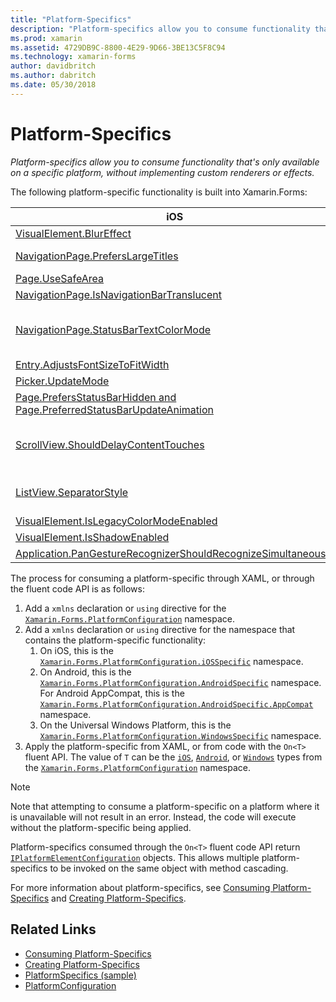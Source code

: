 ```yaml
---
title: "Platform-Specifics"
description: "Platform-specifics allow you to consume functionality that's only available on a specific platform, without implementing custom renderers or effects."
ms.prod: xamarin
ms.assetid: 4729DB9C-8800-4E29-9D66-3BE13C5F8C94
ms.technology: xamarin-forms
author: davidbritch
ms.author: dabritch
ms.date: 05/30/2018
---
```


# Platform-Specifics

_Platform-specifics allow you to consume functionality that's only available on a specific platform, without implementing custom renderers or effects._

The following platform-specific functionality is built into Xamarin.Forms:

|iOS|Android|Windows|
|--- |--- |--- |
|[VisualElement.BlurEffect](~/xamarin-forms/platform/platform-specifics/consuming/ios.md#blur)|[Application.WindowSoftInputModeAdjust](~/xamarin-forms/platform/platform-specifics/consuming/android.md#soft_input_mode)|[Page.ToolbarPlacement](~/xamarin-forms/platform/platform-specifics/consuming/windows.md#toolbar_placement)|
|[NavigationPage.PrefersLargeTitles](~/xamarin-forms/platform/platform-specifics/consuming/ios.md#large_title)|[ListView.IsFastScrollEnabled](~/xamarin-forms/platform/platform-specifics/consuming/android.md#fastscroll)|[MasterDetailPage.CollapsedPaneWidth and MasterDetailPage.CollapseStyle](~/xamarin-forms/platform/platform-specifics/consuming/windows.md#collapsable_navigation_bar)|
|[Page.UseSafeArea](~/xamarin-forms/platform/platform-specifics/consuming/ios.md#safe_area_layout)|[TabbedPage.IsSwipePagingEnabled](~/xamarin-forms/platform/platform-specifics/consuming/android.md#enable_swipe_paging)|[WebView.IsJavaScriptAlertEnabled](~/xamarin-forms/platform/platform-specifics/consuming/windows.md#webview-javascript-alert)
|[NavigationPage.IsNavigationBarTranslucent](~/xamarin-forms/platform/platform-specifics/consuming/ios.md#translucent_navigation_bar)|[VisualElement.Elevation](~/xamarin-forms/platform/platform-specifics/consuming/android.md#elevation)|[SearchBar.IsSpellCheckEnabled](~/xamarin-forms/platform/platform-specifics/consuming/windows.md#searchbar-spellcheck)
|[NavigationPage.StatusBarTextColorMode](~/xamarin-forms/platform/platform-specifics/consuming/ios.md#status_bar_color_mode)|[Application.SendDisappearingEventOnPause, Application.SendAppearingEventOnResume, and Application.ShouldPreserveKeyboardOnResume](~/xamarin-forms/platform/platform-specifics/consuming/android.md#disable_lifecycle_events)|[InputView.DetectReadingOrderFromContent, Label.DetectReadingOrderFromContent](~/xamarin-forms/platform/platform-specifics/consuming/windows.md#inputview-readingorder)
|[Entry.AdjustsFontSizeToFitWidth](~/xamarin-forms/platform/platform-specifics/consuming/ios.md#adjust_font_size)|[WebView.MixedContentMode](~/xamarin-forms/platform/platform-specifics/consuming/android.md#webview-mixed-content)|[VisualElement.IsLegacyColorModeEnabled](~/xamarin-forms/platform/platform-specifics/consuming/windows.md#legacy-color-mode)|
|[Picker.UpdateMode](~/xamarin-forms/platform/platform-specifics/consuming/ios.md#picker_update_mode)|[Entry.ImeOptions](~/xamarin-forms/platform/platform-specifics/consuming/android.md#entry-imeoptions)|[ListView.SelectionMode](~/xamarin-forms/platform/platform-specifics/consuming/windows.md#listview-selectionmode)|
|[Page.PrefersStatusBarHidden and Page.PreferredStatusBarUpdateAnimation](~/xamarin-forms/platform/platform-specifics/consuming/ios.md#set_status_bar_visibility)|[VisualElement.IsLegacyColorModeEnabled](~/xamarin-forms/platform/platform-specifics/consuming/android.md#legacy-color-mode)|[TabbedPage.HeaderIconsEnabled and TabbedPage.HeaderIconsSize](~/xamarin-forms/platform/platform-specifics/consuming/windows.md#tabbedpage-icons)|
|[ScrollView.ShouldDelayContentTouches](~/xamarin-forms/platform/platform-specifics/consuming/ios.md#delay_content_touches)|[Button.UseDefaultPadding and Button.UseDefaultShadow](~/xamarin-forms/platform/platform-specifics/consuming/android.md#button-padding-shadow)|[VisualElement.AccessKey, VisualElement.AccessKeyPlacement, VisualElement.AccessKeyHorizontalOffset, and VisualElement.AccessKeyVerticalOffset](~/xamarin-forms/platform/platform-specifics/consuming/windows.md#visualelement-accesskeys)|
|[ListView.SeparatorStyle](~/xamarin-forms/platform/platform-specifics/consuming/ios.md#listview-separatorstyle)|[TabbedPage.ToolbarPlacement, TabbedPage.BarItemColor, and TabbedPage.BarSelectedItemColor](~/xamarin-forms/platform/platform-specifics/consuming/android.md#tabbedpage-toolbar)|
|[VisualElement.IsLegacyColorModeEnabled](~/xamarin-forms/platform/platform-specifics/consuming/ios.md#legacy-color-mode)|
|[VisualElement.IsShadowEnabled](~/xamarin-forms/platform/platform-specifics/consuming/ios.md#drop-shadow)|
|[Application.PanGestureRecognizerShouldRecognizeSimultaneously](~/xamarin-forms/platform/platform-specifics/consuming/ios.md#simultaneous-pan-gesture)|

The process for consuming a platform-specific through XAML, or through the fluent code API is as follows:

1. Add a `xmlns` declaration or `using` directive for the [`Xamarin.Forms.PlatformConfiguration`](https://developer.xamarin.com/api/namespace/Xamarin.Forms.PlatformConfiguration/) namespace.
1. Add a `xmlns` declaration or `using` directive for the namespace that contains the platform-specific functionality:
    1. On iOS, this is the [`Xamarin.Forms.PlatformConfiguration.iOSSpecific`](https://developer.xamarin.com/api/namespace/Xamarin.Forms.PlatformConfiguration.iOSSpecific/) namespace.
    1. On Android, this is the [`Xamarin.Forms.PlatformConfiguration.AndroidSpecific`](https://developer.xamarin.com/api/namespace/Xamarin.Forms.PlatformConfiguration.AndroidSpecific/) namespace. For Android AppCompat, this is the [`Xamarin.Forms.PlatformConfiguration.AndroidSpecific.AppCompat`](https://developer.xamarin.com/api/namespace/Xamarin.Forms.PlatformConfiguration.AndroidSpecific.AppCompat/) namespace.
    1. On the Universal Windows Platform, this is the [`Xamarin.Forms.PlatformConfiguration.WindowsSpecific`](https://developer.xamarin.com/api/namespace/Xamarin.Forms.PlatformConfiguration.WindowsSpecific/) namespace.
1. Apply the platform-specific from XAML, or from code with the `On<T>` fluent API. The value of `T` can be the [`iOS`](https://developer.xamarin.com/api/type/Xamarin.Forms.PlatformConfiguration.iOS/), [`Android`](https://developer.xamarin.com/api/type/Xamarin.Forms.PlatformConfiguration.Android/), or [`Windows`](https://developer.xamarin.com/api/type/Xamarin.Forms.PlatformConfiguration.Windows/) types from the [`Xamarin.Forms.PlatformConfiguration`](https://developer.xamarin.com/api/namespace/Xamarin.Forms.PlatformConfiguration/) namespace.

> [!NOTE]
> Note that attempting to consume a platform-specific on a platform where it is unavailable will not result in an error. Instead, the code will execute without the platform-specific being applied.

Platform-specifics consumed through the `On<T>` fluent code API return [`IPlatformElementConfiguration`](https://developer.xamarin.com/api/type/Xamarin.Forms.IPlatformElementConfiguration%3CTPlatform,TElement%3E/) objects. This allows multiple platform-specifics to be invoked on the same object with method cascading.

For more information about platform-specifics, see [Consuming Platform-Specifics](~/xamarin-forms/platform/platform-specifics/consuming/index.md) and [Creating Platform-Specifics](~/xamarin-forms/platform/platform-specifics/creating.md).


## Related Links

- [Consuming Platform-Specifics](~/xamarin-forms/platform/platform-specifics/consuming/index.md)
- [Creating Platform-Specifics](~/xamarin-forms/platform/platform-specifics/creating.md)
- [PlatformSpecifics (sample)](https://developer.xamarin.com/samples/xamarin-forms/userinterface/platformspecifics/)
- [PlatformConfiguration](https://developer.xamarin.com/api/namespace/Xamarin.Forms.PlatformConfiguration/)
